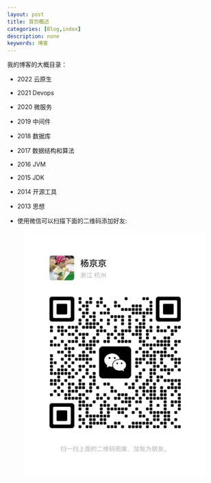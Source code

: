 ```yaml
---
layout: post
title: 首页概述
categories: [Blog,index]
description: none
keywords: 博客
---
```


我的博客的大概目录：
- 2022   云原生
- 2021   Devops
- 2020   微服务
- 2019   中间件
- 2018   数据库
- 2017   数据结构和算法
- 2016   JVM
- 2015   JDK
- 2014   开源工具
- 2013   思想

- 使用微信可以扫描下面的二维码添加好友:


<center>
    <img src="/assets/images/qrcode.jpg" alt="picture not found" style="zoom:80%;" />
    <br>
</center>
